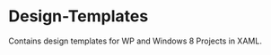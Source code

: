 Design-Templates
================

Contains design templates for WP and Windows 8 Projects in XAML.
